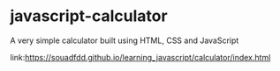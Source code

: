 <h1>javascript-calculator</h1>
 <p>A  very simple calculator built using HTML, CSS and JavaScript<p>

 link:<a href ="./calculator/index.html" target="_blank" >https://souadfdd.github.io/learning_javascript/calculator/index.html</a>

